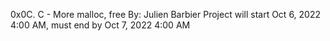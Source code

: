 0x0C. C - More malloc, free
By: Julien Barbier
 Project will start Oct 6, 2022 4:00 AM, must end by Oct 7, 2022 4:00 AM
